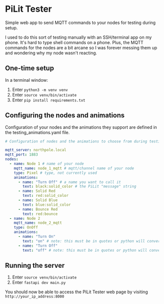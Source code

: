 # PiLit Tester

Simple web app to send MQTT commands to your nodes for testing during setup.

I used to do this sort of testing manually with an SSH/terminal app on my phone. It's hard to type shell commands on a phone. Plus, the MQTT commands for the nodes are a bit arcane so I was forever messing them up and wondering why my node wasn't reacting.

## One-time setup

In a terminal window:

1. Enter `python3 -m venv venv`
2. Enter `source venv/bin/activate`
3. Enter `pip install requirements.txt`

## Configuring the nodes and animations

Configuration of your nodes and the animations they support are defined in the testing_animations.yaml file.

```yaml
# Configuration of nodes and the animations to choose from during testing

mqtt_server: northpole.local
mqtt_port: 1883
nodes:
  - name: Node 1 # name of your node
    mqtt_name: node_1_mqtt # mqtt/channel name of your node
    type: Pixel # type, not currently used
    animations:
      - name: "Turn Off" # a name you want to call it
        text: black:solid_color # the PiLit "message" string
      - name: Solid Red
        text: red:solid_color
      - name: Solid Blue
        text: blue:solid_color
      - name: Bounce Red
        text: red:bounce
  - name: Node 2
    mqtt_name: node_2_mqtt
    type: OnOff
    animations:
      - name: "Turn On"
        text: "on" # note: this must be in quotes or python will convert it to `true`
      - name: "Turn Off"
        text: "off" # note: this must be in quotes or python will convert it to `false`
```

## Running the server

1. Enter `source venv/bin/activate`
2. Enter `fastapi dev main.py`

You should now be able to access the PiLit Tester web page by visiting `http://your_ip_address:8000`
